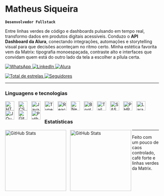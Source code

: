 # Matheus Siqueira

**<code>Desenvolvedor Fullstack</code>**

Entre linhas verdes de código e dashboards pulsando em tempo real, transformo dados em produtos digitais acessíveis. Conduzo o **API Dashboard da Alura**, conectando integrações, automações e storytelling visual para que decisões aconteçam no ritmo certo. Minha estética favorita vem da Matrix: tipografia monoespaçada, contraste alto e interfaces que convidam quem está do outro lado da tela a escolher a pílula certa.

<p align="left">
  <a href="https://wa.me/5581999203683" target="_blank">
    <img 
      alt="WhatsApp" 
      title="Falar no WhatsApp" 
      src="https://img.shields.io/badge/WhatsApp-00e676?style=for-the-badge&logo=whatsapp&logoColor=white" 
    />
  </a>
  <a href="https://www.linkedin.com/in/siqueira-hub/" target="_blank">
    <img 
      alt="LinkedIn" 
      title="Conectar no LinkedIn" 
      src="https://img.shields.io/badge/LinkedIn-0A66C2?style=for-the-badge&logo=linkedin&logoColor=white" 
    />
  </a>
  <a href="https://cursos.alura.com.br/user/matheussiqueirahub" target="_blank">
    <img 
      alt="Alura" 
      title="Trilhas e certificações na Alura" 
      src="https://img.shields.io/badge/Alura%20Cursos-00ff41?style=for-the-badge&labelColor=0d1117&logoColor=00ff41" 
    />
  </a>
</p>

<p align="left">
  <a href="https://github.com/matheussiqueirahub?tab=repositories&sort=stargazers" target="_blank">
    <img 
      alt="Total de estrelas" 
      title="Repos com mais estrelas" 
      src="https://custom-icon-badges.demolab.com/github/stars/matheussiqueirahub?color=00ff41&style=for-the-badge&labelColor=0d1117&logo=star&label=stars" 
    />
  </a>
  <a href="https://github.com/matheussiqueirahub?tab=followers" target="_blank">
    <img 
      alt="Seguidores" 
      title="Seguir no GitHub" 
      src="https://custom-icon-badges.demolab.com/github/followers/matheussiqueirahub?color=0ddf58&labelColor=0d1117&style=for-the-badge&logo=github&label=followers&logoColor=white" 
    />
  </a>
</p>

---

### Linguagens e tecnologias

<img 
    align="left" 
    alt="HTML"
    title="HTML" 
    width="30px" 
    style="padding-right: 10px;" 
    src="https://cdn.jsdelivr.net/gh/devicons/devicon@latest/icons/html5/html5-original.svg" 
/>
<img 
    align="left" 
    alt="CSS" 
    title="CSS"
    width="30px" 
    style="padding-right: 10px;" 
    src="https://cdn.jsdelivr.net/gh/devicons/devicon@latest/icons/css3/css3-original.svg" 
/>
<img 
    align="left" 
    alt="JavaScript" 
    title="JavaScript"
    width="30px" 
    style="padding-right: 10px;" 
    src="https://cdn.jsdelivr.net/gh/devicons/devicon@latest/icons/javascript/javascript-original.svg" 
/>
<img 
    align="left" 
    alt="TypeScript"
    title="TypeScript" 
    width="30px" 
    style="padding-right: 10px;" 
    src="https://cdn.jsdelivr.net/gh/devicons/devicon@latest/icons/typescript/typescript-original.svg" 
/>
<img 
    align="left" 
    alt="React"
    title="React" 
    width="30px" 
    style="padding-right: 10px;" 
    src="https://cdn.jsdelivr.net/gh/devicons/devicon@latest/icons/react/react-original.svg" 
/>
<img 
    align="left" 
    alt="Next.js" 
    title="Next.js"
    width="30px" 
    style="padding-right: 10px;" 
    src="https://cdn.jsdelivr.net/gh/devicons/devicon@latest/icons/nextjs/nextjs-original.svg" 
/>
<img 
    align="left" 
    alt="Bootstrap"
    title="Bootstrap" 
    width="30px" 
    style="padding-right: 10px;" 
    src="https://cdn.jsdelivr.net/gh/devicons/devicon@latest/icons/bootstrap/bootstrap-original.svg" 
/>
<img 
    align="left" 
    alt="Tailwind" 
    title="Tailwind"
    width="30px" 
    style="padding-right: 10px;" 
    src="https://cdn.jsdelivr.net/gh/devicons/devicon@latest/icons/tailwindcss/tailwindcss-original.svg" 
/>
<img 
    align="left" 
    alt="SASS" 
    title="SASS"
    width="30px" 
    style="padding-right: 10px;" 
    src="https://cdn.jsdelivr.net/gh/devicons/devicon@latest/icons/sass/sass-original.svg" 
/>
<img 
    align="left" 
    alt="PHP" 
    title="PHP"
    width="30px" 
    style="padding-right: 10px;" 
    src="https://cdn.jsdelivr.net/gh/devicons/devicon@latest/icons/php/php-original.svg" 
/>
<img 
    align="left" 
    alt="Laravel" 
    title="Laravel"
    width="30px" 
    style="padding-right: 10px;" 
    src="https://cdn.jsdelivr.net/gh/devicons/devicon@latest/icons/laravel/laravel-original.svg" 
/>
<img 
    align="left" 
    alt="JQuery" 
    title="JQuery"
    width="30px" 
    style="padding-right: 10px;" 
    src="https://cdn.jsdelivr.net/gh/devicons/devicon@latest/icons/jquery/jquery-original.svg" 
/>
<img 
    align="left" 
    alt="Git" 
    title="Git"
    width="30px" 
    style="padding-right: 10px;" 
    src="https://cdn.jsdelivr.net/gh/devicons/devicon@latest/icons/git/git-original.svg" 
/>
<img 
    align="left" 
    alt="Python" 
    title="Python"
    width="30px" 
    style="padding-right: 10px;" 
    src="https://cdn.jsdelivr.net/gh/devicons/devicon@latest/icons/python/python-original.svg" 
/>

<br/>
<br/>

### Estatísticas

<p>
  <img 
    align="left" 
    alt="GitHub Stats" 
    height="200" 
    style="padding-right: 10px;" 
    src="https://github-readme-stats.vercel.app/api?username=matheussiqueirahub&show_icons=true&theme=tokyonight&include_all_commits=true&locale=pt-br" 
  />

  <img 
      align="left" 
      alt="GitHub Stats" 
      height="200" 
      src="https://github-readme-stats.vercel.app/api/top-langs/?username=matheussiqueirahub&theme=tokyonight&layout=compact&custom_title=Tecnologias&langs_count=9" 
  />

</p>

---

Feito com um pouco de caos controlado, café forte e linhas verdes da Matrix.
